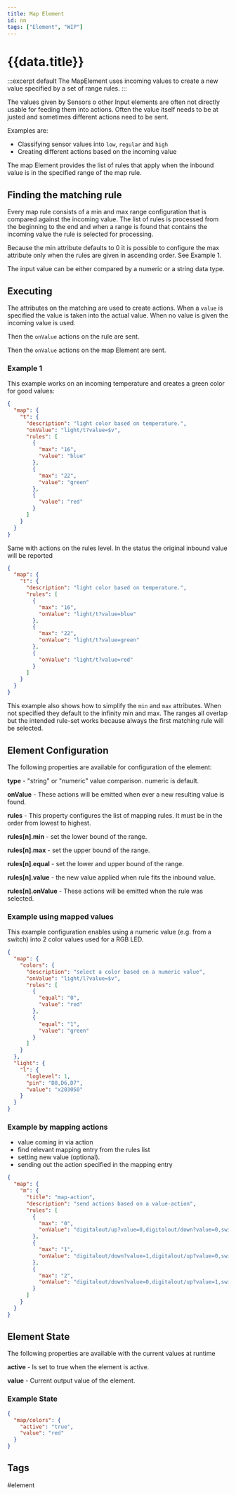 ```yaml
---
title: Map Element
id: nn
tags: ["Element", "WIP"]
---
```


# {{data.title}}

:::excerpt default
The MapElement uses incoming values to create a new value 
specified by a set of range rules.
:::

The values given by Sensors o other Input elements are often not directly usable for feeding them into actions. Often the value itself needs to be at justed and sometimes different actions need to be sent.

Examples are:
* Classifying sensor values into `low`, `regular` and `high`
* Creating different actions based on the incoming value

The map Element provides the list of rules that apply when the inbound value is in the specified range of the map rule.


## Finding the matching rule

Every map rule consists of a min and max range configuration that is compared against the incoming value. The list of rules is processed from the beginning to the end and when a range is found that contains the incoming value the rule is selected for processing.

Because the min attribute defaults to 0 it is possible to configure the max attribute only when the rules are given in ascending order.
See Example 1.

The input value can be either compared by a numeric or a string data type.


## Executing 

The attributes on the matching are used to create actions. When a `value` is specified the value is taken into the actual value. When no value is given the incoming value is used.

Then the `onValue` actions on the rule are sent.

Then the `onValue` actions on the map Element are sent.


### Example 1

This example works on an incoming temperature and creates a green color for good values:

```json
{
  "map": {
    "t": {
      "description": "light color based on temperature.",
      "onValue": "light/t?value=$v",
      "rules": [
        {
          "max": "16",
          "value": "blue"
        },
        {
          "max": "22",
          "value": "green"
        },
        {
          "value": "red"
        }
      ]
    }
  }
}

```

Same with actions on the rules level. In the status the original inbound value will be reported

```json
{
  "map": {
    "t": {
      "description": "light color based on temperature.",
      "rules": [
        {
          "max": "16",
          "onValue": "light/t?value=blue"
        },
        {
          "max": "22",
          "onValue": "light/t?value=green"
        },
        {
          "onValue": "light/t?value=red"
        }
      ]
    }
  }
}
```

This example also shows how to simplify the `min` and `max` attributes.
When not specified they default to the infinity min and max.
The ranges all overlap but the intended rule-set works because always the first matching rule will be selected. 


## Element Configuration

The following properties are available for configuration of the element:

<object data="/element.svg?map" type="image/svg+xml"></object>

**type** -  "string" or "numeric" value comparison. numeric is default.

**onValue** - These actions will be emitted when ever a new resulting value is found.

**rules** - This property configures the list of mapping rules. It must be in the order from lowest to highest.

**rules[n].min** - set the lower bound of the range.

**rules[n].max** - set the upper bound of the range.

**rules[n].equal** - set the lower and upper bound of the range.

**rules[n].value** - the new value applied when rule fits the inbound value.

**rules[n].onValue** - These actions will be emitted when the rule was selected.


### Example using mapped values

This example configuration enables using a numeric value (e.g. from a switch) into 2 color values used for a RGB LED.

```json
{
  "map": {
    "colors": {
      "description": "select a color based on a numeric value",
      "onValue": "light/l?value=$v",
      "rules": [
        {
          "equal": "0",
          "value": "red"
        },
        {
          "equal": "1",
          "value": "green"
        }
      ]
    }
  },
  "light": {
    "l": {
      "loglevel": 1,
      "pin": "D8,D6,D7",
      "value": "x203050"
    }
  }
}
```


### Example by mapping actions

- value coming in via action
- find relevant mapping entry from the rules list
- setting new value (optional).
- sending out the action specified in the mapping entry


```json
{
  "map": {
    "m": {
      "title": "map-action",
      "description": "send actions based on a value-action",
      "rules": [
        {
          "max": "0",
          "onValue": "digitalout/up?value=0,digitalout/down?value=0,switch/down?value=0,switch/up?value=0,timer/rst?stop"
        },
        {
          "max": "1",
          "onValue": "digitalout/down?value=1,digitalout/up?value=0,switch/down?value=1,switch/up?value=0,timer/rst?start"
        },
        {
          "max": "2",
          "onValue": "digitalout/down?value=0,digitalout/up?value=1,switch/down?value=0,switch/up?value=1,timer/rst?start"
        }
      ]
    }
  }
}
```


## Element State

The following properties are available with the current values at runtime

**active** - Is set to true when the element is active.

**value** - Current output value of the element.


### Example State

```json
{
  "map/colors": {
    "active": "true",
    "value": "red"
  }
}
```


## Tags

#element